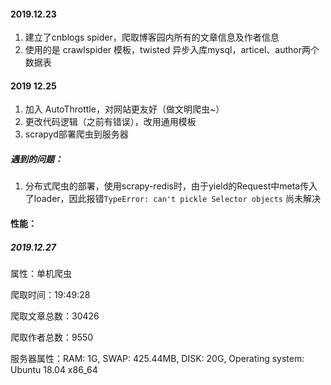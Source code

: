 #### 2019.12.23
1. 建立了cnblogs spider，爬取博客园内所有的文章信息及作者信息
2. 使用的是 crawlspider 模板，twisted 异步入库mysql，articel、author两个数据表

#### 2019 12.25
1. 加入 AutoThrottle，对网站更友好（做文明爬虫~）
2. 更改代码逻辑（之前有错误），改用通用模板
3. scrapyd部署爬虫到服务器

##### 遇到的问题：
1. 分布式爬虫的部署，使用scrapy-redis时，由于yield的Request中meta传入了loader，因此报错`TypeError: can't pickle Selector objects`
   尚未解决
   
#### 性能：
##### 2019.12.27
属性：单机爬虫

爬取时间：19:49:28

爬取文章总数：30426

爬取作者总数：9550

服务器属性：RAM: 1G, SWAP: 425.44MB, DISK: 20G, Operating system: Ubuntu 18.04 x86_64  
